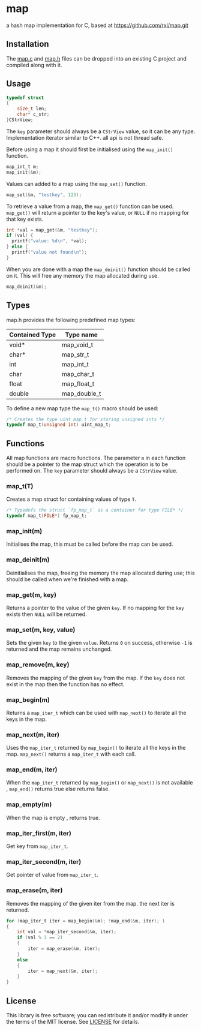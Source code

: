 # map
a  hash map implementation for C, based at https://github.com/rxi/map.git

## Installation 
The [map.c](src/map.c?raw=1) and [map.h](src/map.h?raw=1) files can be dropped
into an existing C project and compiled along with it.



## Usage
```c
typedef struct
{
    size_t len;
    char* c_str;
}CStrView;
```
The `key` parameter should always be a `CStrView` value, so it can be any type. 
Implementation iterator similar to C++. all api is not thread safe.

Before using a map it should first be initialised using the `map_init()`
function.
```c
map_int_t m;
map_init(&m);
```

Values can added to a map using the `map_set()` function.
```c
map_set(&m, "testkey", 123);
```

To retrieve a value from a map, the `map_get()` function can be used.
`map_get()` will return a pointer to the key's value, or `NULL` if no mapping
for that key exists.
```c
int *val = map_get(&m, "testkey");
if (val) {
  printf("value: %d\n", *val);
} else {
  printf("value not found\n");
}
```

When you are done with a map the `map_deinit()` function should be called on
it. This will free any memory the map allocated during use.
```c
map_deinit(&m);
```


## Types
map.h provides the following predefined map types:

Contained Type  | Type name
----------------|----------------------------------
void*           | map_void_t
char*           | map_str_t
int             | map_int_t
char            | map_char_t
float           | map_float_t
double          | map_double_t

To define a new map type the `map_t()` macro should be used:
```c
/* Creates the type uint_map_t for storing unsigned ints */
typedef map_t(unsigned int) uint_map_t;
```

## Functions
All map functions are macro functions. The parameter `m` in each function
should be a pointer to the map struct which the operation is to be performed
on. The `key` parameter should always be a `CStrView` value.



### map\_t(T)
Creates a map struct for containing values of type `T`.
```c
/* Typedefs the struct `fp_map_t` as a container for type FILE* */
typedef map_t(FILE*) fp_map_t;
```

### map\_init(m)
Initialises the map, this must be called before the map can be used. 

### map\_deinit(m)
Deinitialises the map, freeing the memory the map allocated during use;
this should be called when we're finished with a map.

### map\_get(m, key)
Returns a pointer to the value of the given `key`. If no mapping for the `key`
exists then `NULL` will be returned.

### map\_set(m, key, value)
Sets the given `key` to the given `value`. Returns `0` on success, otherwise
`-1` is returned and the map remains unchanged.

### map\_remove(m, key)
Removes the mapping of the given `key` from the map. If the `key` does not
exist in the map then the function has no effect.

### map_begin(m)
Returns a `map_iter_t` which can be used with `map_next()` to iterate all the
keys in the map.

### map\_next(m, iter)
Uses the `map_iter_t` returned by `map_begin()` to iterate all the keys in the
map. `map_next()` returns a `map_iter_t` with each call.

### map\_end(m, iter)
When the `map_iter_t` returned by `map_begin()` or `map_next()` is not available ,
`map_end()` returns true else returns false.
### map\_empty(m)
When the map is empty , returns true.

### map\_iter\_first(m, iter)
Get key from `map_iter_t`.

### map\_iter\_second(m, iter)
Get pointer of value from `map_iter_t`.

### map\_erase(m, iter)
Removes the mapping of the given iter from the map. the next iter is returned.
```c
for (map_iter_t iter = map_begin(&m); !map_end(&m, iter); )
{
    int val = *map_iter_second(&m, iter);
    if (val % 3 == 2)
    {
        iter = map_erase(&m, iter);
    }
    else
    {
        iter = map_next(&m, iter);
    }
}
```

## License
This library is free software; you can redistribute it and/or modify it under
the terms of the MIT license. See [LICENSE](LICENSE) for details.
